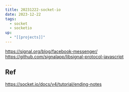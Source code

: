 ```yaml
---
title: 20231222-socket-io
date: 2023-12-22
tags:
  - socket
  - socketio
up:
  - "[[projects]]"
---
```

https://signal.org/blog/facebook-messenger/
https://github.com/signalapp/libsignal-protocol-javascript
## Ref
https://socket.io/docs/v4/tutorial/ending-notes